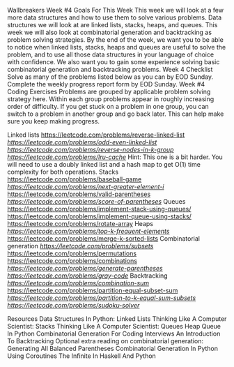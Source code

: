 Wallbreakers Week #4
	Goals For This Week
		This week we will look at a few more data structures and how to use them to solve various problems. 
		Data structures we will look at are linked lists, stacks, heaps, and queues. 
		This week we will also look at combinatorial generation and backtracking as problem solving strategies. 
		By the end of the week, we want you to be able to notice when linked lists, stacks, heaps and queues are 
		useful to solve the problem, and to use all those data structures in your language of choice with confidence. 
		We also want you to gain some experience solving basic combinatorial generation and backtracking problems.
Week 4 Checklist
	Solve as many of the problems listed below as you can by EOD Sunday.
	Complete the weekly progress report form by EOD Sunday.
Week #4 Coding Exercises
	Problems are grouped by applicable problem solving strategy here. 
	Within each group problems appear in roughly increasing order of difficulty. 
	If you get stuck on a problem in one group, you can switch to a problem in another group and go back later. 
	This can help make sure you keep making progress.



Linked lists
	https://leetcode.com/problems/reverse-linked-list
	*https://leetcode.com/problems/odd-even-linked-list*
	*https://leetcode.com/problems/reverse-nodes-in-k-group*
	*https://leetcode.com/problems/lru-cache*
	Hint: This one is a bit harder. You will need to use a doubly linked list and a hash map to get O(1) time complexity for both operations.
Stacks
	https://leetcode.com/problems/baseball-game
	*https://leetcode.com/problems/next-greater-element-i*
	https://leetcode.com/problems/valid-parentheses
	*https://leetcode.com/problems/score-of-parentheses*
Queues
	https://leetcode.com/problems/implement-stack-using-queues/
	https://leetcode.com/problems/implement-queue-using-stacks/
	https://leetcode.com/problems/rotate-array
Heaps
	*https://leetcode.com/problems/top-k-frequent-elements*
	https://leetcode.com/problems/merge-k-sorted-lists
Combinatorial generation
	*https://leetcode.com/problems/subsets*
	https://leetcode.com/problems/permutations
	https://leetcode.com/problems/combinations
	*https://leetcode.com/problems/generate-parentheses*
	*https://leetcode.com/problems/gray-code*
Backtracking
	*https://leetcode.com/problems/combination-sum*
	https://leetcode.com/problems/partition-equal-subset-sum
	*https://leetcode.com/problems/partition-to-k-equal-sum-subsets*
	*https://leetcode.com/problems/sudoku-solver*
	
	
Resources
	Data Structures In Python: Linked Lists
	Thinking Like A Computer Scientist: Stacks
	Thinking Like A Computer Scientist: Queues
	Heap Queue In Python
	Combinatorial Generation For Coding Interviews
	An Introduction To Backtracking
	Optional extra reading on combinatorial generation:
	Generating All Balanced Parentheses
	Combinatorial Generation In Python Using Coroutines
	The Infinite In Haskell And Python
